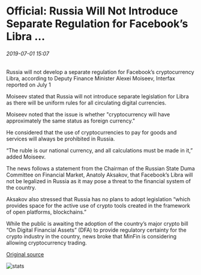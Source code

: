 # Official: Russia Will Not Introduce Separate Regulation for Facebook’s Libra ...

###### 2019-07-01 15:07

Russia will not develop a separate regulation for Facebook’s cryptocurrency Libra, according to Deputy Finance Minister Alexei Moiseev, Interfax reported on July 1

Moiseev stated that Russia will not introduce separate legislation for Libra as there will be uniform rules for all circulating digital currencies.

Moiseev noted that the issue is whether "cryptocurrency will have approximately the same status as foreign currency."

He considered that the use of cryptocurrencies to pay for goods and services will always be prohibited in Russia.

“The ruble is our national currency, and all calculations must be made in it,” added Moiseev.

The news follows a statement from the Chairman of the Russian State Duma Committee on Financial Market, Anatoly Aksakov, that Facebook’s Libra will not be legalized in Russia as it may pose a threat to the financial system of the country.

Aksakov also stressed that Russia has no plans to adopt legislation “which provides space for the active use of crypto tools created in the framework of open platforms, blockchains.”

While the public is awaiting the adoption of the country’s major crypto bill “On Digital Financial Assets” (DFA) to provide regulatory certainty for the crypto industry in the country, news broke that MinFin is considering allowing cryptocurrency trading.

[Original source](https://cointelegraph.com/news/official-russia-will-not-introduce-separate-regulation-for-facebooks-libra)

![stats](https://c.statcounter.com/11760860/0/a89fa40b/1/ "stats")